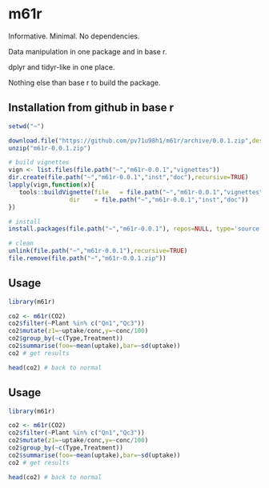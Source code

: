 # m61r

Informative. Minimal. No dependencies.

Data manipulation in one package and in base r.

dplyr and tidyr-like in one place.

Nothing else than base r to build the package.

## Installation from github in base r

```R
setwd("~")

download.file("https://github.com/pv71u98h1/m61r/archive/0.0.1.zip",destfile="m61r-0.0.1.zip")
unzip("m61r-0.0.1.zip")

# build vignettes
vign <- list.files(file.path("~","m61r-0.0.1","vignettes"))
dir.create(file.path("~","m61r-0.0.1","inst","doc"),recursive=TRUE)
lapply(vign,function(x){
   tools::buildVignette(file   = file.path("~","m61r-0.0.1","vignettes",x),
                 dir    = file.path("~","m61r-0.0.1","inst","doc"))
})

# install
install.packages(file.path("~","m61r-0.0.1"), repos=NULL, type='source')

# clean
unlink(file.path("~","m61r-0.0.1"),recursive=TRUE)
file.remove(file.path("~","m61r-0.0.1.zip"))
```

## Usage

```R
library(m61r)

co2 <- m61r(CO2)
co2$filter(~Plant %in% c("Qn1","Qc3"))
co2$mutate(z1=~uptake/conc,y=~conc/100)
co2$group_by(~c(Type,Treatment))
co2$summarise(foo=~mean(uptake),bar=~sd(uptake))
co2 # get results

head(co2) # back to normal
```

## Usage

```R
library(m61r)

co2 <- m61r(CO2)
co2$filter(~Plant %in% c("Qn1","Qc3"))
co2$mutate(z1=~uptake/conc,y=~conc/100)
co2$group_by(~c(Type,Treatment))
co2$summarise(foo=~mean(uptake),bar=~sd(uptake))
co2 # get results

head(co2) # back to normal


```
